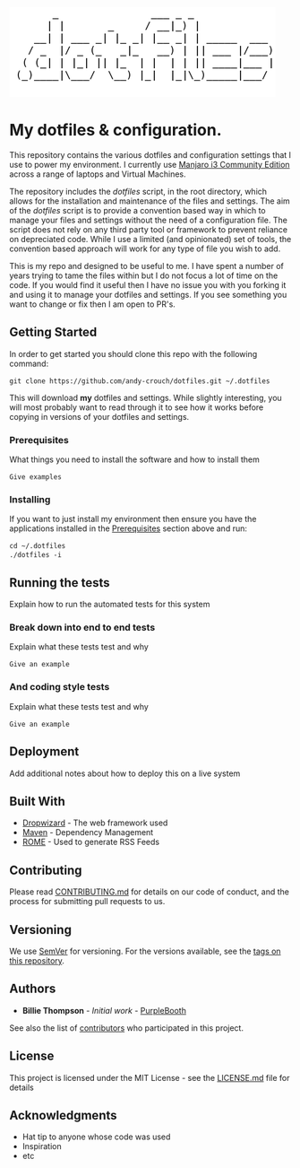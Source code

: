 ![image](dotfiles.png)

# My dotfiles & configuration.

This repository contains the various dotfiles and configuration settings that I use to power my environment.  I currently use [Manjaro i3 Community Edition ](http://www.dropwizard.io/1.0.2/docs/) across a range of laptops and Virtual Machines.  

The repository includes the *dotfiles* script, in the root directory, which allows for the installation and maintenance of the files and settings.  The aim of the *dotfiles* script is to provide a convention based way in which to manage your files and settings without the need of a configuration file.  The script does not rely on any third party tool or framework to prevent reliance on depreciated code.  While I use a limited (and opinionated) set of tools, the convention based approach will work for any type of file you wish to add. 

This is my repo and designed to be useful to me.  I have spent a number of years trying to tame the files within but I do not focus a lot of time on the code.  If you would find it useful then I have no issue you with you forking it and using it to manage your dotfiles and settings.  If you see something you want to change or fix then I am open to PR's. 


## Getting Started


In order to get started you should clone this repo with the following command:

```
git clone https://github.com/andy-crouch/dotfiles.git ~/.dotfiles
```

This will download **my** dotfiles and settings.  While slightly interesting, you will most probably want to read through it to see how it works before copying in versions of your dotfiles and settings.

### Prerequisites

What things you need to install the software and how to install them

```
Give examples
```

### Installing

If you want to just install my environment then ensure you have the applications installed in the [Prerequisites](prerequisites) section above and run:

```
cd ~/.dotfiles
./dotfiles -i
```

## Running the tests

Explain how to run the automated tests for this system

### Break down into end to end tests

Explain what these tests test and why

```
Give an example
```

### And coding style tests

Explain what these tests test and why

```
Give an example
```

## Deployment

Add additional notes about how to deploy this on a live system

## Built With

* [Dropwizard](http://www.dropwizard.io/1.0.2/docs/) - The web framework used
* [Maven](https://maven.apache.org/) - Dependency Management
* [ROME](https://rometools.github.io/rome/) - Used to generate RSS Feeds

## Contributing

Please read [CONTRIBUTING.md](https://gist.github.com/PurpleBooth/b24679402957c63ec426) for details on our code of conduct, and the process for submitting pull requests to us.

## Versioning

We use [SemVer](http://semver.org/) for versioning. For the versions available, see the [tags on this repository](https://github.com/your/project/tags). 

## Authors

* **Billie Thompson** - *Initial work* - [PurpleBooth](https://github.com/PurpleBooth)

See also the list of [contributors](https://github.com/your/project/contributors) who participated in this project.

## License

This project is licensed under the MIT License - see the [LICENSE.md](LICENSE.md) file for details

## Acknowledgments

* Hat tip to anyone whose code was used
* Inspiration
* etc

